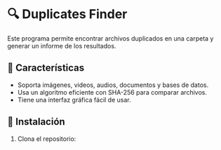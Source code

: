 # 🔍 Duplicates Finder
Este programa permite encontrar archivos duplicados en una carpeta y generar un informe de los resultados.


## 📂 Características
- Soporta imágenes, videos, audios, documentos y bases de datos.
- Usa un algoritmo eficiente con SHA-256 para comparar archivos.
- Tiene una interfaz gráfica fácil de usar.

## 🚀 Instalación
1. Clona el repositorio:
